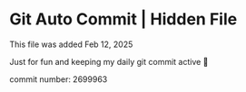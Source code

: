 # Git Auto Commit | Hidden File

This file was added Feb 12, 2025

Just for fun and keeping my daily git commit active 🤪

commit number: 2699963
